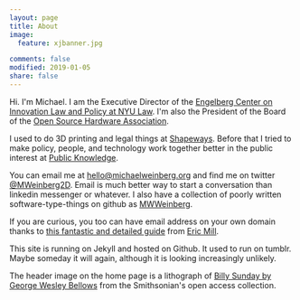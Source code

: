 ```yaml
---
layout: page
title: About
image:
  feature: xjbanner.jpg

comments: false
modified: 2019-01-05
share: false
---
```


Hi.  I'm Michael.  I am the Executive Director of the [Engelberg Center on Innovation Law and Policy at NYU Law](http://www.law.nyu.edu/centers/engelberg). I'm also the President of the Board of the [Open Source Hardware Association](https://www.oshwa.org/).   

I used to do 3D printing and legal things at [Shapeways](https://www.shapeways.com/).  Before that I tried to make policy, people, and technology work together better in the public interest at [Public Knowledge](https://www.publicknowledge.org/).

You can email me at <hello@michaelweinberg.org> and find me on twitter [@MWeinberg2D](https://twitter.com/mweinberg2D).  Email is much better way to start a conversation than linkedin messenger or whatever.  I also have a collection of poorly written software-type-things on github as [MWWeinberg](https://github.com/mwweinberg).  

If you are curious, you too can have email address on your own domain thanks to [this fantastic and detailed guide](https://konklone.com/post/take-control-of-your-email-address) from [Eric Mill](https://konklone.com/).

This site is running on Jekyll and hosted on Github.  It used to run on tumblr.  Maybe someday it will again, although it is looking increasingly unlikely.

The header image on the home page is a lithograph of [Billy Sunday by George Wesley Bellows](https://www.si.edu/object/billy-sunday:npg_NPG.74.69) from the Smithsonian's open access collection. 
